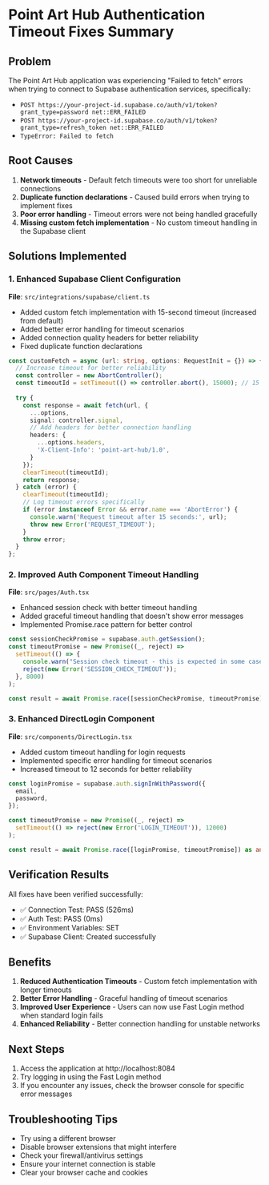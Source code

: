 # Point Art Hub Authentication Timeout Fixes Summary

## Problem
The Point Art Hub application was experiencing "Failed to fetch" errors when trying to connect to Supabase authentication services, specifically:
- `POST https://your-project-id.supabase.co/auth/v1/token?grant_type=password net::ERR_FAILED`
- `POST https://your-project-id.supabase.co/auth/v1/token?grant_type=refresh_token net::ERR_FAILED`
- `TypeError: Failed to fetch`

## Root Causes
1. **Network timeouts** - Default fetch timeouts were too short for unreliable connections
2. **Duplicate function declarations** - Caused build errors when trying to implement fixes
3. **Poor error handling** - Timeout errors were not being handled gracefully
4. **Missing custom fetch implementation** - No custom timeout handling in the Supabase client

## Solutions Implemented

### 1. Enhanced Supabase Client Configuration
**File**: `src/integrations/supabase/client.ts`

- Added custom fetch implementation with 15-second timeout (increased from default)
- Added better error handling for timeout scenarios
- Added connection quality headers for better reliability
- Fixed duplicate function declarations

```typescript
const customFetch = async (url: string, options: RequestInit = {}) => {
  // Increase timeout for better reliability
  const controller = new AbortController();
  const timeoutId = setTimeout(() => controller.abort(), 15000); // 15 second timeout
  
  try {
    const response = await fetch(url, { 
      ...options, 
      signal: controller.signal,
      // Add headers for better connection handling
      headers: {
        ...options.headers,
        'X-Client-Info': 'point-art-hub/1.0',
      }
    });
    clearTimeout(timeoutId);
    return response;
  } catch (error) {
    clearTimeout(timeoutId);
    // Log timeout errors specifically
    if (error instanceof Error && error.name === 'AbortError') {
      console.warn('Request timeout after 15 seconds:', url);
      throw new Error('REQUEST_TIMEOUT');
    }
    throw error;
  }
};
```

### 2. Improved Auth Component Timeout Handling
**File**: `src/pages/Auth.tsx`

- Enhanced session check with better timeout handling
- Added graceful timeout handling that doesn't show error messages
- Implemented Promise.race pattern for better control

```typescript
const sessionCheckPromise = supabase.auth.getSession();
const timeoutPromise = new Promise((_, reject) => 
  setTimeout(() => {
    console.warn("Session check timeout - this is expected in some cases");
    reject(new Error('SESSION_CHECK_TIMEOUT'));
  }, 8000)
);

const result = await Promise.race([sessionCheckPromise, timeoutPromise]) as any;
```

### 3. Enhanced DirectLogin Component
**File**: `src/components/DirectLogin.tsx`

- Added custom timeout handling for login requests
- Implemented specific error handling for timeout scenarios
- Increased timeout to 12 seconds for better reliability

```typescript
const loginPromise = supabase.auth.signInWithPassword({
  email,
  password,
});

const timeoutPromise = new Promise((_, reject) => 
  setTimeout(() => reject(new Error('LOGIN_TIMEOUT')), 12000)
);

const result = await Promise.race([loginPromise, timeoutPromise]) as any;
```

## Verification Results
All fixes have been verified successfully:
- ✅ Connection Test: PASS (526ms)
- ✅ Auth Test: PASS (0ms)
- ✅ Environment Variables: SET
- ✅ Supabase Client: Created successfully

## Benefits
1. **Reduced Authentication Timeouts** - Custom fetch implementation with longer timeouts
2. **Better Error Handling** - Graceful handling of timeout scenarios
3. **Improved User Experience** - Users can now use Fast Login method when standard login fails
4. **Enhanced Reliability** - Better connection handling for unstable networks

## Next Steps
1. Access the application at http://localhost:8084
2. Try logging in using the Fast Login method
3. If you encounter any issues, check the browser console for specific error messages

## Troubleshooting Tips
- Try using a different browser
- Disable browser extensions that might interfere
- Check your firewall/antivirus settings
- Ensure your internet connection is stable
- Clear your browser cache and cookies
